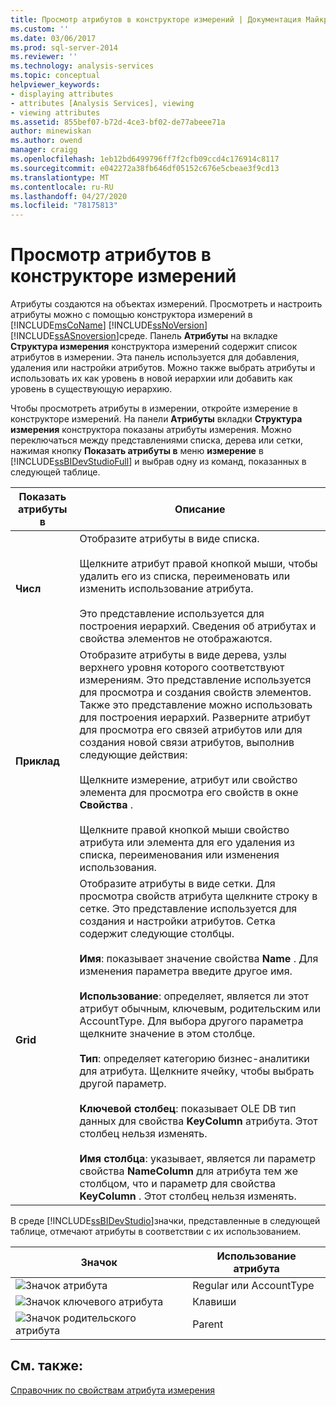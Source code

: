 ```yaml
---
title: Просмотр атрибутов в конструкторе измерений | Документация Майкрософт
ms.custom: ''
ms.date: 03/06/2017
ms.prod: sql-server-2014
ms.reviewer: ''
ms.technology: analysis-services
ms.topic: conceptual
helpviewer_keywords:
- displaying attributes
- attributes [Analysis Services], viewing
- viewing attributes
ms.assetid: 855bef07-b72d-4ce3-bf02-de77abeee71a
author: minewiskan
ms.author: owend
manager: craigg
ms.openlocfilehash: 1eb12bd6499796ff7f2cfb09ccd4c176914c8117
ms.sourcegitcommit: e042272a38fb646df05152c676e5cbeae3f9cd13
ms.translationtype: MT
ms.contentlocale: ru-RU
ms.lasthandoff: 04/27/2020
ms.locfileid: "78175813"
---
```

# <a name="view-attributes-in-dimension-designer"></a>Просмотр атрибутов в конструкторе измерений
  Атрибуты создаются на объектах измерений. Просмотреть и настроить атрибуты можно с помощью конструктора измерений в [!INCLUDE[msCoName](../../includes/msconame-md.md)] [!INCLUDE[ssNoVersion](../../includes/ssnoversion-md.md)] [!INCLUDE[ssASnoversion](../../includes/ssasnoversion-md.md)]среде. Панель **Атрибуты** на вкладке **Структура измерения** конструктора измерений содержит список атрибутов в измерении. Эта панель используется для добавления, удаления или настройки атрибутов. Можно также выбрать атрибуты и использовать их как уровень в новой иерархии или добавить как уровень в существующую иерархию.

 Чтобы просмотреть атрибуты в измерении, откройте измерение в конструкторе измерений. На панели **Атрибуты** вкладки **Структура измерения**  конструктора показаны атрибуты измерения. Можно переключаться между представлениями списка, дерева или сетки, нажимая кнопку **Показать атрибуты в** меню **измерение** в [!INCLUDE[ssBIDevStudioFull](../../includes/ssbidevstudiofull-md.md)] и выбрав одну из команд, показанных в следующей таблице.

|Показать атрибуты в |Описание|
|------------------------|-----------------|
|**Числ**|Отобразите атрибуты в виде списка.<br /><br /> Щелкните атрибут правой кнопкой мыши, чтобы удалить его из списка, переименовать или изменить использование атрибута.<br /><br /> Это представление используется для построения иерархий. Сведения об атрибутах и свойства элементов не отображаются.|
|**Приклад**|Отобразите атрибуты в виде дерева, узлы верхнего уровня которого соответствуют измерениям. Это представление используется для просмотра и создания свойств элементов. Также это представление можно использовать для построения иерархий. Разверните атрибут для просмотра его связей атрибутов или для создания новой связи атрибутов, выполнив следующие действия:<br /><br /> Щелкните измерение, атрибут или свойство элемента для просмотра его свойств в окне **Свойства** .<br /><br /> Щелкните правой кнопкой мыши свойство атрибута или элемента для его удаления из списка, переименования или изменения использования.|
|**Grid**|Отобразите атрибуты в виде сетки. Для просмотра свойств атрибута щелкните строку в сетке.  Это представление используется для создания и настройки атрибутов. Сетка содержит следующие столбцы.<br /><br /> **Имя**: показывает значение свойства **Name** . Для изменения параметра введите другое имя.<br /><br /> **Использование**: определяет, является ли этот атрибут обычным, ключевым, родительским или AccountType. Для выбора другого параметра щелкните значение в этом столбце.<br /><br /> **Тип**: определяет категорию бизнес-аналитики для атрибута. Щелкните ячейку, чтобы выбрать другой параметр.<br /><br /> **Ключевой столбец**: показывает OLE DB тип данных для свойства **KeyColumn** атрибута. Этот столбец нельзя изменять.<br /><br /> **Имя столбца**: указывает, является ли параметр свойства **NameColumn** для атрибута тем же столбцом, что и параметр для свойства **KeyColumn** . Этот столбец нельзя изменять.|

 В среде [!INCLUDE[ssBIDevStudio](../../includes/ssbidevstudio-md.md)]значки, представленные в следующей таблице, отмечают атрибуты в соответствии с их использованием.

|Значок|Использование атрибута|
|----------|---------------------|
|![Значок атрибута](../media/as-icon-attribute.gif "Значок атрибута")|Regular или AccountType|
|![Значок ключевого атрибута](../media/as-icon-key-attribute.gif "Значок ключевого атрибута")|Клавиши|
|![Значок родительского атрибута](../media/as-icon-parent-attribute.gif "Значок родительского атрибута")|Parent|

## <a name="see-also"></a>См. также:
 [Справочник по свойствам атрибута измерения](dimension-attribute-properties-reference.md)


